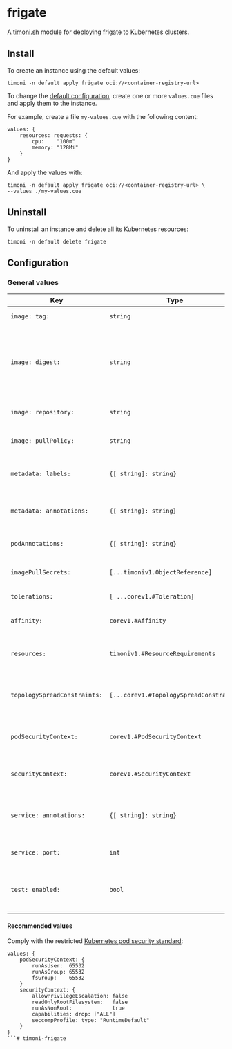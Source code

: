 # frigate

A [timoni.sh](http://timoni.sh) module for deploying frigate to Kubernetes clusters.

## Install

To create an instance using the default values:

```shell
timoni -n default apply frigate oci://<container-registry-url>
```

To change the [default configuration](#configuration),
create one or more `values.cue` files and apply them to the instance.

For example, create a file `my-values.cue` with the following content:

```cue
values: {
	resources: requests: {
		cpu:    "100m"
		memory: "128Mi"
	}
}
```

And apply the values with:

```shell
timoni -n default apply frigate oci://<container-registry-url> \
--values ./my-values.cue
```

## Uninstall

To uninstall an instance and delete all its Kubernetes resources:

```shell
timoni -n default delete frigate
```

## Configuration

### General values

| Key                          | Type                                    | Default                    | Description                                                                                                                                  |
|------------------------------|-----------------------------------------|----------------------------|----------------------------------------------------------------------------------------------------------------------------------------------|
| `image: tag:`                | `string`                                | `<latest version>`         | Container image tag                                                                                                                          |
| `image: digest:`             | `string`                                | `<latest digest>`          | Container image digest, takes precedence over `tag` when specified                                                                           |
| `image: repository:`         | `string`                                | `cgr.dev/chainguard/nginx` | Container image repository                                                                                                                   |
| `image: pullPolicy:`         | `string`                                | `IfNotPresent`             | [Kubernetes image pull policy](https://kubernetes.io/docs/concepts/containers/images/#image-pull-policy)                                     |
| `metadata: labels:`          | `{[ string]: string}`                   | `{}`                       | Common labels for all resources                                                                                                              |
| `metadata: annotations:`     | `{[ string]: string}`                   | `{}`                       | Common annotations for all resources                                                                                                         |
| `podAnnotations:`            | `{[ string]: string}`                   | `{}`                       | Annotations applied to pods                                                                                                                  |
| `imagePullSecrets:`          | `[...timoniv1.ObjectReference]`         | `[]`                       | [Kubernetes image pull secrets](https://kubernetes.io/docs/concepts/containers/images/#specifying-imagepullsecrets-on-a-pod)                 |
| `tolerations:`               | `[ ...corev1.#Toleration]`              | `[]`                       | [Kubernetes toleration](https://kubernetes.io/docs/concepts/scheduling-eviction/taint-and-toleration)                                        |
| `affinity:`                  | `corev1.#Affinity`                      | `{}`                       | [Kubernetes affinity and anti-affinity](https://kubernetes.io/docs/concepts/scheduling-eviction/assign-pod-node/#affinity-and-anti-affinity) |
| `resources:`                 | `timoniv1.#ResourceRequirements`        | `{}`                       | [Kubernetes resource requests and limits](https://kubernetes.io/docs/concepts/configuration/manage-resources-containers)                     |
| `topologySpreadConstraints:` | `[...corev1.#TopologySpreadConstraint]` | `[]`                       | [Kubernetes pod topology spread constraints](https://kubernetes.io/docs/concepts/scheduling-eviction/topology-spread-constraints)            |
| `podSecurityContext:`        | `corev1.#PodSecurityContext`            | `{}`                       | [Kubernetes pod security context](https://kubernetes.io/docs/tasks/configure-pod-container/security-context)                                 |
| `securityContext:`           | `corev1.#SecurityContext`               | `{}`                       | [Kubernetes container security context](https://kubernetes.io/docs/tasks/configure-pod-container/security-context)                           |
| `service: annotations:`      | `{[ string]: string}`                   | `{}`                       | Annotations applied to the Kubernetes Service                                                                                                |
| `service: port:`             | `int`                                   | `80`                       | Kubernetes Service HTTP port                                                                                                                 |
| `test: enabled:`             | `bool`                                  | `false`                    | Run end-to-end tests at install and upgrades                                                                                                 |

#### Recommended values

Comply with the restricted [Kubernetes pod security standard](https://kubernetes.io/docs/concepts/security/pod-security-standards/):

```cue
values: {
	podSecurityContext: {
		runAsUser:  65532
		runAsGroup: 65532
		fsGroup:    65532
	}
	securityContext: {
		allowPrivilegeEscalation: false
		readOnlyRootFilesystem:   false
		runAsNonRoot:             true
		capabilities: drop: ["ALL"]
		seccompProfile: type: "RuntimeDefault"
	}
}
```# timoni-frigate
